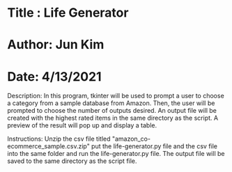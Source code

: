 # Title : Life Generator
# Author: Jun Kim
# Date: 4/13/2021
Description: 
  In this program, tkinter will be used to prompt a user to choose a category from a sample database from Amazon. Then, the user will be prompted to choose the number of outputs desired. An output file will be created with the highest rated items in the same directory as the script. A preview of the result will pop up and display a table.

Instructions: Unzip the csv file titled "amazon_co-ecommerce_sample.csv.zip" put the life-generator.py file and the csv file into the same folder and run the life-generator.py file. The output file will be saved to the same directory as the script file. 
